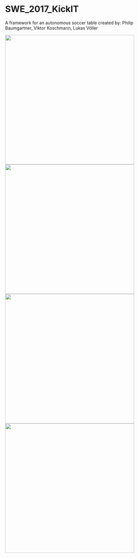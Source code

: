 # SWE_2017_KickIT
A framework for an autonomous soccer table
created by: Philip Baumgartner, Viktor Koschmann, Lukas Völler

<p>
  <img src="https://github.com/LukasVoeller/SWE_2017_KickIT/blob/master/Images/IMG_20170504_164544.jpg" width="420"/>
  <img src="https://github.com/LukasVoeller/SWE_2017_KickIT/blob/master/Images/IMG_20170504_164212.jpg" width="420"/>
  <img src="https://github.com/LukasVoeller/SWE_2017_KickIT/blob/master/Images/IMG_20170504_164426.jpg" width="420"/>
  <img src="https://github.com/LukasVoeller/SWE_2017_KickIT/blob/master/Images/IMG_20170504_164639.jpg" width="420"/>
</p>
